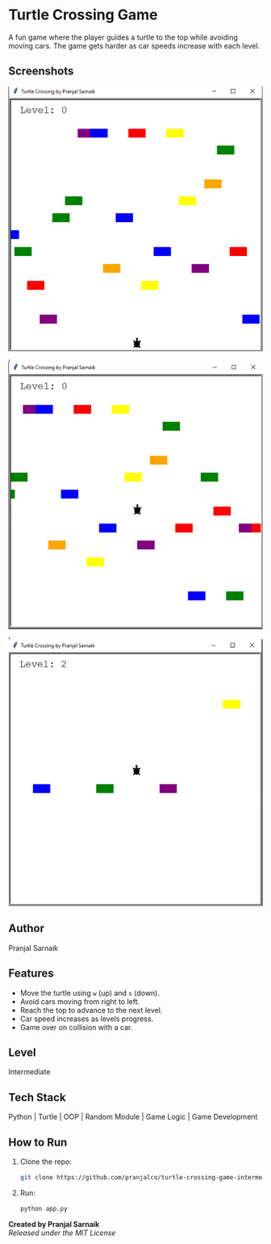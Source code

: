 # Turtle Crossing Game
A fun game where the player guides a turtle to the top while avoiding moving cars. The game gets harder as car speeds increase with each level.  

## Screenshots
![ss1](./screenshots/1.png), ![ss2](./screenshots/2.png), ![ss3](./screenshots/3.png)

## Author
Pranjal Sarnaik

## Features
- Move the turtle using `w` (up) and `s` (down).  
- Avoid cars moving from right to left.  
- Reach the top to advance to the next level.  
- Car speed increases as levels progress.  
- Game over on collision with a car.  

## Level
Intermediate

## Tech Stack
Python | Turtle | OOP | Random Module | Game Logic | Game Development

## How to Run
1. Clone the repo:  
   ```bash  
   git clone https://github.com/pranjalco/turtle-crossing-game-intermediate.git

3. Run:
    ```bash  
   python app.py

**Created by Pranjal Sarnaik**  
*Released under the MIT License*